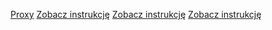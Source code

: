 [Proxy](Konfiguracja%20Serwera%20Proxy.md)
[Zobacz instrukcję](Jak%20wykryć%20wirusa%20w%20pluginach?.md)
[Zobacz instrukcję](instrukcja.md)
[Zobacz instrukcję](instrukcja.md)
